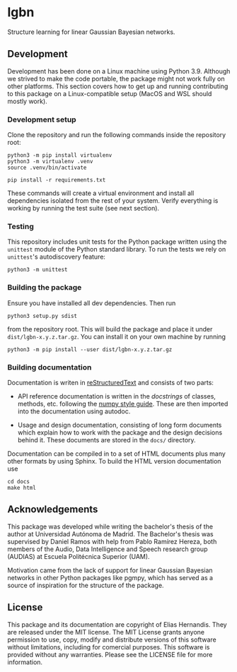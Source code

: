 # lgbn

Structure learning for linear Gaussian Bayesian networks.

## Development

Development has been done on a Linux machine using Python 3.9. Although we strived to make the code portable, the package might not work fully on other platforms. This section covers how to get up and running contributing to this package on a Linux-compatible setup (MacOS and WSL should mostly work).

### Development setup

Clone the repository and run the following commands inside the repository root:

    python3 -m pip install virtualenv
    python3 -m virtualenv .venv
    source .venv/bin/activate

    pip install -r requirements.txt

These commands will create a virtual environment and install all dependencies isolated from the rest of your system. Verify everything is working by running the test suite (see next section).

### Testing

This repository includes unit tests for the Python package written using the `unittest` module of the Python standard library. To run the tests we rely on `unittest`'s autodiscovery feature:

    python3 -m unittest

### Building the package

Ensure you have installed all dev dependencies. Then run

    python3 setup.py sdist

from the repository root. This will build the package and place it under `dist/lgbn-x.y.z.tar.gz`. You can install it on your own machine by running

    python3 -m pip install --user dist/lgbn-x.y.z.tar.gz


### Building documentation

Documentation is writen in [reStructuredText](https://docutils.sourceforge.io/docs/user/rst/quickref.html "A quick reference on reStructuredText") and consists of two parts:

 - API reference documentation is written in the *docstrings* of classes, methods, etc. following the [numpy style guide](https://numpydoc.readthedocs.io/en/latest/format.html). These are then imported into the documentation using autodoc.

 - Usage and design documentation, consisting of long form documents which explain how to work with the package and the design decisions behind it. These documents are stored in the `docs/` directory.

Documentation can be compiled in to a set of HTML documents plus many other formats by using Sphinx. To build the HTML version documentation use

    cd docs
    make html


## Acknowledgements

This package was developed while writing the bachelor's thesis of the author at Universidad Autónoma de Madrid. The Bachelor's thesis was supervised by Daniel Ramos with help from Pablo Ramírez Hereza, both members of the Audio, Data Intelligence and Speech research group (AUDIAS) at Escuela Politécnica Superior (UAM).

Motivation came from the lack of support for linear Gaussian Bayesian networks in other Python packages like pgmpy, which has served as a source of inspiration for the structure of the package.

## License

This package and its documentation are copyright of Elias Hernandis. They are released under the MIT license. The MIT License grants anyone permission to use, copy, modify and distribute versions of this software without limitations, including for comercial purposes. This software is provided without any warranties. Please see the LICENSE file for more information.
